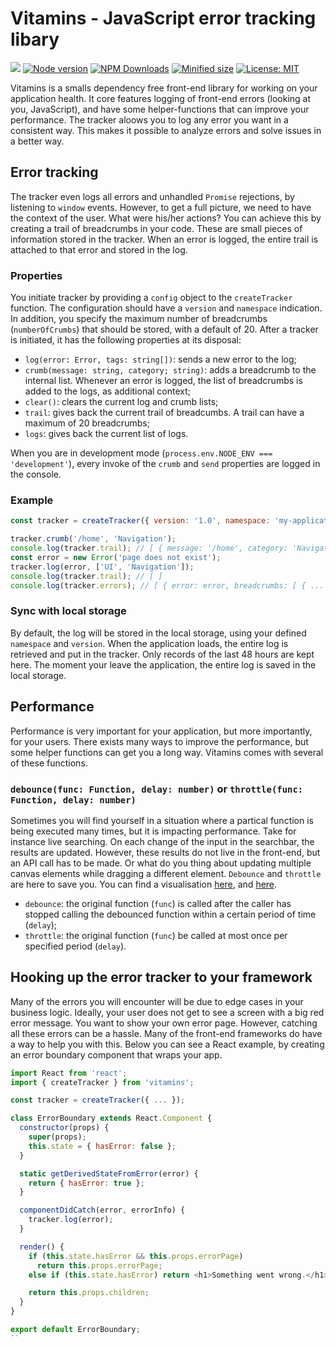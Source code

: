 # Vitamins - JavaScript error tracking libary

![](https://github.com/kevtiq/vitamins/workflows/test/badge.svg)
[![Node version](https://img.shields.io/npm/v/vitamins.svg?style=flat)](https://www.npmjs.com/package/vitamins)
[![NPM Downloads](https://img.shields.io/npm/dm/vitamins.svg?style=flat)](https://www.npmjs.com/package/vitamins)
[![Minified size](https://img.shields.io/bundlephobia/min/vitamins?label=minified)](https://www.npmjs.com/package/vitamins)
[![License: MIT](https://img.shields.io/badge/License-MIT-yellow.svg)](https://opensource.org/licenses/MIT)

Vitamins is a smalls dependency free front-end library for working on your application health. It core features logging of front-end errors (looking at you, JavaScript), and have some helper-functions that can improve your performance. The tracker aloows you to log any error you want in a consistent way. This makes it possible to analyze errors and solve issues in a better way.

## Error tracking

The tracker even logs all errors and unhandled `Promise` rejections, by listening to `window` events. However, to get a full picture, we need to have the context of the user. What were his/her actions? You can achieve this by creating a trail of breadcrumbs in your code. These are small pieces of information stored in the tracker. When an error is logged, the entire trail is attached to that error and stored in the log.

### Properties

You initiate tracker by providing a `config` object to the `createTracker` function. The configuration should have a `version` and `namespace` indication. In addition, you specify the maximum number of breadcrumbs (`numberOfCrumbs`) that should be stored, with a default of 20. After a tracker is initiated, it has the following properties at its disposal:

- `log(error: Error, tags: string[])`: sends a new error to the log;
- `crumb(message: string, category; string)`: adds a breadcrumb to the internal list. Whenever an error is logged, the list of breadcrumbs is added to the logs, as additional context;
- `clear()`: clears the current log and crumb lists;
- `trail`: gives back the current trail of breadcumbs. A trail can have a maximum of 20 breadcrumbs;
- `logs`: gives back the current list of logs.

When you are in development mode (`process.env.NODE_ENV === 'development'`), every invoke of the `crumb` and `send` properties are logged in the console.

### Example

```js
const tracker = createTracker({ version: '1.0', namespace: 'my-application' });

tracker.crumb('/home', 'Navigation');
console.log(tracker.trail); // [ { message: '/home', category: 'Navigation', timestamp: '...' } ]
const error = new Error('page does not exist');
tracker.log(error, ['UI', 'Navigation']);
console.log(tracker.trail); // [ ]
console.log(tracker.errors); // [ { error: error, breadcrumbs: [ { ... } ], ... } ]
```

### Sync with local storage

By default, the log will be stored in the local storage, using your defined `namespace` and `version`. When the application loads, the entire log is retrieved and put in the tracker. Only records of the last 48 hours are kept here. The moment your leave the application, the entire log is saved in the local storage.

## Performance

Performance is very important for your application, but more importantly, for your users. There exists many ways to improve the performance, but some helper functions can get you a long way. Vitamins comes with several of these functions.

### `debounce(func: Function, delay: number)` or `throttle(func: Function, delay: number)`

Sometimes you will find yourself in a situation where a partical function is being executed many times, but it is impacting performance. Take for instance live searching. On each change of the input in the searchbar, the results are updated. However, these results do not live in the front-end, but an API call has to be made. Or what do you thing about updating multiple canvas elements while dragging a different element. `Debounce` and `throttle` are here to save you. You can find a visualisation [here](http://demo.nimius.net/debounce_throttle/), and [here](https://css-tricks.com/debouncing-throttling-explained-examples/).

- `debounce`: the original function (`func`) is called after the caller has stopped calling the debounced function within a certain period of time (`delay`);
- `throttle`: the original function (`func`) be called at most once per specified period (`delay`).

## Hooking up the error tracker to your framework

Many of the errors you will encounter will be due to edge cases in your business logic. Ideally, your user does not get to see a screen with a big red error message. You want to show your own error page. However, catching all these errors can be a hassle. Many of the front-end frameworks do have a way to help you with this. Below you can see a React example, by creating an error boundary component that wraps your app.

```js
import React from 'react';
import { createTracker } from 'vitamins';

const tracker = createTracker({ ... });

class ErrorBoundary extends React.Component {
  constructor(props) {
    super(props);
    this.state = { hasError: false };
  }

  static getDerivedStateFromError(error) {
    return { hasError: true };
  }

  componentDidCatch(error, errorInfo) {
    tracker.log(error);
  }

  render() {
    if (this.state.hasError && this.props.errorPage)
      return this.props.errorPage;
    else if (this.state.hasError) return <h1>Something went wrong.</h1>;

    return this.props.children;
  }
}

export default ErrorBoundary;
``
```
